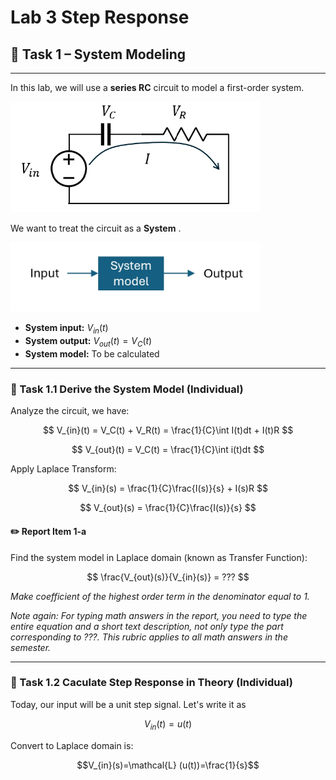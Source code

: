 # Lab 3 Step Response


## :dart: Task 1 – System Modeling
---

In this lab, we will use a **series RC** circuit to model a first-order system.

<img src="Pic/RCdiagram.png" width="400"> 

We want to treat the circuit as a **System** . 

<img src="Pic/system1.png" width="400"> 

- **System input:** $V_{in}(t)$ 
- **System output:** $V_{out}(t)=V_{C}(t)$ 
- **System model:** To be calculated

---
### 📌 Task 1.1 Derive the System Model (Individual)

Analyze the circuit, we have:

$$
V_{in}(t) =  V_C(t) + V_R(t) = \frac{1}{C}\int I(t)dt + I(t)R 
$$

$$
V_{out}(t) = V_C(t) = \frac{1}{C}\int i(t)dt
$$

Apply Laplace Transform:

$$
V_{in}(s) =  \frac{1}{C}\frac{I(s)}{s} + I(s)R 
$$

$$
V_{out}(s) = \frac{1}{C}\frac{I(s)}{s}
$$


#### :pencil2:  Report Item 1-a
Find the system model in Laplace domain (known as Transfer Function):
 
$$
\frac{V_{out}(s)}{V_{in}(s)} = ???
$$

*Make coefficient of the highest order term in the denominator equal to 1.*

*Note again: For typing math answers in the report, you need to type the entire
equation and a short text description, not only type the part corresponding to ???.
This rubric applies to all math answers in the semester.*

---

### 📌 Task 1.2 Caculate Step Response in Theory (Individual)

Today, our input will be a unit step signal. Let's write it as

$$
V_{in}(t) = u(t)
$$

Convert to Laplace domain is:

$$V_{in}(s)=\mathcal{L} (u(t))=\frac{1}{s}$$

